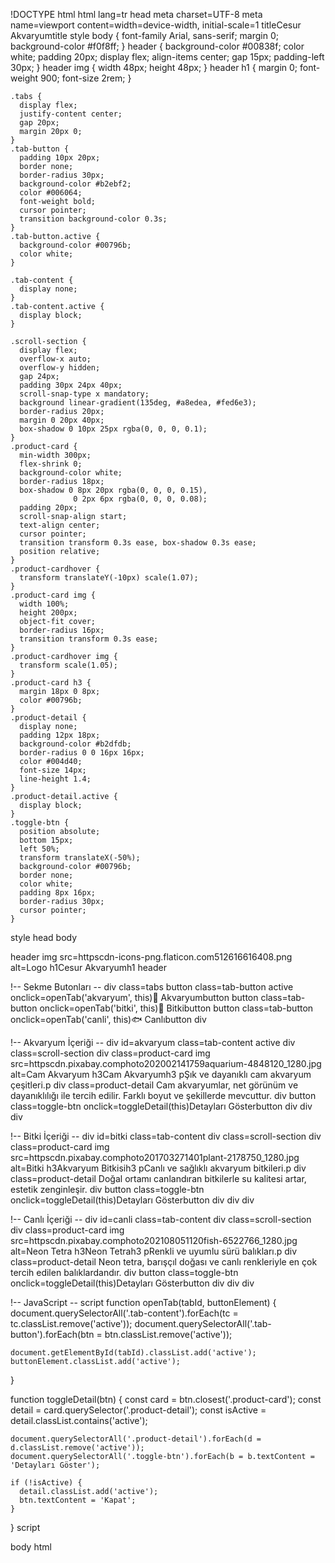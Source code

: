 !DOCTYPE html
html lang=tr
head
  meta charset=UTF-8 
  meta name=viewport content=width=device-width, initial-scale=1 
  titleCesur Akvaryumtitle
  style
    body {
      font-family Arial, sans-serif;
      margin 0;
      background-color #f0f8ff;
    }
    header {
      background-color #00838f;
      color white;
      padding 20px;
      display flex;
      align-items center;
      gap 15px;
      padding-left 30px;
    }
    header img {
      width 48px;
      height 48px;
    }
    header h1 {
      margin 0;
      font-weight 900;
      font-size 2rem;
    }

    .tabs {
      display flex;
      justify-content center;
      gap 20px;
      margin 20px 0;
    }
    .tab-button {
      padding 10px 20px;
      border none;
      border-radius 30px;
      background-color #b2ebf2;
      color #006064;
      font-weight bold;
      cursor pointer;
      transition background-color 0.3s;
    }
    .tab-button.active {
      background-color #00796b;
      color white;
    }

    .tab-content {
      display none;
    }
    .tab-content.active {
      display block;
    }

    .scroll-section {
      display flex;
      overflow-x auto;
      overflow-y hidden;
      gap 24px;
      padding 30px 24px 40px;
      scroll-snap-type x mandatory;
      background linear-gradient(135deg, #a8edea, #fed6e3);
      border-radius 20px;
      margin 0 20px 40px;
      box-shadow 0 10px 25px rgba(0, 0, 0, 0.1);
    }
    .product-card {
      min-width 300px;
      flex-shrink 0;
      background-color white;
      border-radius 18px;
      box-shadow 0 8px 20px rgba(0, 0, 0, 0.15),
                  0 2px 6px rgba(0, 0, 0, 0.08);
      padding 20px;
      scroll-snap-align start;
      text-align center;
      cursor pointer;
      transition transform 0.3s ease, box-shadow 0.3s ease;
      position relative;
    }
    .product-cardhover {
      transform translateY(-10px) scale(1.07);
    }
    .product-card img {
      width 100%;
      height 200px;
      object-fit cover;
      border-radius 16px;
      transition transform 0.3s ease;
    }
    .product-cardhover img {
      transform scale(1.05);
    }
    .product-card h3 {
      margin 18px 0 8px;
      color #00796b;
    }
    .product-detail {
      display none;
      padding 12px 18px;
      background-color #b2dfdb;
      border-radius 0 0 16px 16px;
      color #004d40;
      font-size 14px;
      line-height 1.4;
    }
    .product-detail.active {
      display block;
    }
    .toggle-btn {
      position absolute;
      bottom 15px;
      left 50%;
      transform translateX(-50%);
      background-color #00796b;
      border none;
      color white;
      padding 8px 16px;
      border-radius 30px;
      cursor pointer;
    }
  style
head
body

header
  img src=httpscdn-icons-png.flaticon.com512616616408.png alt=Logo
  h1Cesur Akvaryumh1
header

!-- Sekme Butonları --
div class=tabs
  button class=tab-button active onclick=openTab('akvaryum', this)🐠 Akvaryumbutton
  button class=tab-button onclick=openTab('bitki', this)🌿 Bitkibutton
  button class=tab-button onclick=openTab('canli', this)🐟 Canlıbutton
div

!-- Akvaryum İçeriği --
div id=akvaryum class=tab-content active
  div class=scroll-section
    div class=product-card
      img src=httpscdn.pixabay.comphoto202002141759aquarium-4848120_1280.jpg alt=Cam Akvaryum 
      h3Cam Akvaryumh3
      pŞık ve dayanıklı cam akvaryum çeşitleri.p
      div class=product-detail
        Cam akvaryumlar, net görünüm ve dayanıklılığı ile tercih edilir. Farklı boyut ve şekillerde mevcuttur.
      div
      button class=toggle-btn onclick=toggleDetail(this)Detayları Gösterbutton
    div
  div
div

!-- Bitki İçeriği --
div id=bitki class=tab-content
  div class=scroll-section
    div class=product-card
      img src=httpscdn.pixabay.comphoto201703271401plant-2178750_1280.jpg alt=Bitki 
      h3Akvaryum Bitkisih3
      pCanlı ve sağlıklı akvaryum bitkileri.p
      div class=product-detail
        Doğal ortamı canlandıran bitkilerle su kalitesi artar, estetik zenginleşir.
      div
      button class=toggle-btn onclick=toggleDetail(this)Detayları Gösterbutton
    div
  div
div

!-- Canlı İçeriği --
div id=canli class=tab-content
  div class=scroll-section
    div class=product-card
      img src=httpscdn.pixabay.comphoto202108051120fish-6522766_1280.jpg alt=Neon Tetra 
      h3Neon Tetrah3
      pRenkli ve uyumlu sürü balıkları.p
      div class=product-detail
        Neon tetra, barışçıl doğası ve canlı renkleriyle en çok tercih edilen balıklardandır.
      div
      button class=toggle-btn onclick=toggleDetail(this)Detayları Gösterbutton
    div
  div
div

!-- JavaScript --
script
  function openTab(tabId, buttonElement) {
    document.querySelectorAll('.tab-content').forEach(tc = tc.classList.remove('active'));
    document.querySelectorAll('.tab-button').forEach(btn = btn.classList.remove('active'));
    
    document.getElementById(tabId).classList.add('active');
    buttonElement.classList.add('active');
  }

  function toggleDetail(btn) {
    const card = btn.closest('.product-card');
    const detail = card.querySelector('.product-detail');
    const isActive = detail.classList.contains('active');

    document.querySelectorAll('.product-detail').forEach(d = d.classList.remove('active'));
    document.querySelectorAll('.toggle-btn').forEach(b = b.textContent = 'Detayları Göster');

    if (!isActive) {
      detail.classList.add('active');
      btn.textContent = 'Kapat';
    }
  }
script

body
html
